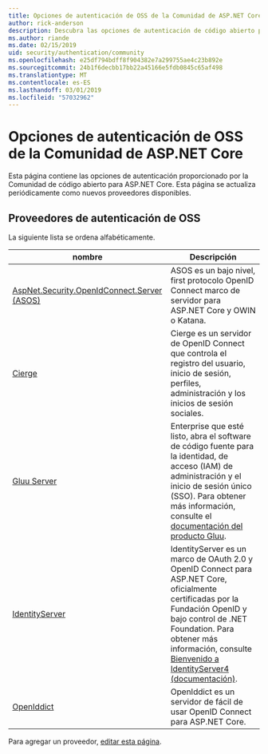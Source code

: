 ```yaml
---
title: Opciones de autenticación de OSS de la Comunidad de ASP.NET Core
author: rick-anderson
description: Descubra las opciones de autenticación de código abierto para ASP.NET Core.
ms.author: riande
ms.date: 02/15/2019
uid: security/authentication/community
ms.openlocfilehash: e25df794bdff8f904382e7a299755ae4c23b892e
ms.sourcegitcommit: 24b1f6decbb17bb22a45166e5fdb0845c65af498
ms.translationtype: MT
ms.contentlocale: es-ES
ms.lasthandoff: 03/01/2019
ms.locfileid: "57032962"
---
```

# <a name="community-oss-authentication-options-for-aspnet-core"></a>Opciones de autenticación de OSS de la Comunidad de ASP.NET Core

Esta página contiene las opciones de autenticación proporcionado por la Comunidad de código abierto para ASP.NET Core. Esta página se actualiza periódicamente como nuevos proveedores disponibles.

## <a name="oss-authentication-providers"></a>Proveedores de autenticación de OSS

La siguiente lista se ordena alfabéticamente.

| nombre | Descripción |
| ---- | ----------- |
| [AspNet.Security.OpenIdConnect.Server (ASOS)](https://github.com/aspnet-contrib/AspNet.Security.OpenIdConnect.Server) | ASOS es un bajo nivel, first protocolo OpenID Connect marco de servidor para ASP.NET Core y OWIN o Katana. |
| [Cierge](https://github.com/pwdless/Cierge) | Cierge es un servidor de OpenID Connect que controla el registro del usuario, inicio de sesión, perfiles, administración y los inicios de sesión sociales. |
| [Gluu Server](https://gluu.org/) | Enterprise que esté listo, abra el software de código fuente para la identidad, de acceso (IAM) de administración y el inicio de sesión único (SSO). Para obtener más información, consulte el [documentación del producto Gluu](https://gluu.org/docs/). |
| [IdentityServer](https://identityserver.io/) | IdentityServer es un marco de OAuth 2.0 y OpenID Connect para ASP.NET Core, oficialmente certificadas por la Fundación OpenID y bajo control de .NET Foundation. Para obtener más información, consulte [Bienvenido a IdentityServer4 (documentación)](https://identityserver4.readthedocs.io/en/latest/). |
| [OpenIddict](https://github.com/openiddict/openiddict-core) | OpenIddict es un servidor de fácil de usar OpenID Connect para ASP.NET Core. |

Para agregar un proveedor, [editar esta página](https://github.com/login?return_to=https%3A%2F%2Fgithub.com%2Faspnet%2FDocs%2Fedit%2Fmaster%2Faspnetcore%2Fsecurity%2Fauthentication%2Fcommunity.md).
